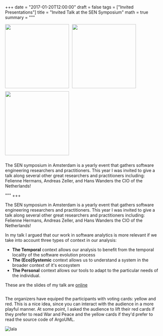 +++
date = "2017-01-20T12:00:00"
draft = false
tags = ["Invited Presentations"]
title = "Invited Talk at the SEN Symposium"
math = true
summary = """


<img src=/img/audience-voting.jpg style="box-shadow:none; float: left; width:210px; padding: 10px; padding-top:0px; margin-top: 0px; margin-left: 0px; padding-left: 0px; margin-bottom: 0px; border-width: 0px;" />
<!-- <img src=/img/war-and-peace-presenting.jpg style="box-shadow:none; float: left; width:210px; padding: 10px; padding-top:0px; margin-top: 0px; margin-left: 0px; padding-left: 0px; margin-bottom: 0px; border-width: 0px;" />
 --><img src=/img/talking-at-sensym.jpg style="box-shadow:none; float: left; width:210px; padding: 10px; padding-top:0px; margin-top: 0px; margin-left: 0px; padding-left: 0px; margin-bottom: 0px; border-width: 0px;" />
<img src=/img/context-presentation-slide.jpg style="box-shadow:none; float: left; width:210px; padding: 10px; padding-top:0px; margin-top: 0px; margin-left: 0px; padding-left: 0px; margin-bottom: 0px; border-width: 1px;" />

<div  style="clear:both;"></div>

The SEN symposium in Amsterdam is a yearly event that gathers software engineering researchers and practitioners. This year I was invited to give a talk along several other great researchers and practitioners including: Felienne Hermans, Andreas Zeller, and Hans Wanders the CIO of the Netherlands! 


"""
+++

The SEN symposium in Amsterdam is a yearly event that gathers software engineering researchers and practitioners. This year I was invited to give a talk along several other great researchers and practitioners including: Felienne Hermans, Andreas Zeller, and Hans Wanders the CIO of the Netherlands! 

In my talk I argued that our work in software analytics is more relevant 
if we take into account three types of context in our analysis: 

- **The Temporal** context allows our analysis to benefit from the 
temporal locality of the software evolution process 
- **The (Eco)Systemic** context allows us to understand a system in the
broader context of it's ecosystem
- **The Personal** context allows our tools to adapt
to the particular needs of the individual.

These are the slides of my talk are [online](/pdf/SEN-Symposium--TalkSlides.pdf)



<div  style="clear:both;"></div>


The organizers have equiped the participants with voting cards: yellow and 
red. This is a nice idea, since you can interact with the audience in a more
playful manner. At some point, I asked the audience to lift their red cards if they 
prefer to read War and Peace and the yellow cards if they'd prefer to read
the source code of ArgoUML. 

![lala](/img/audience-voting.jpg)